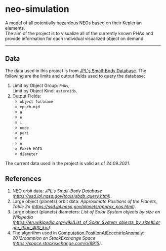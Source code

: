 # neo-simulation

A model of all potentially hazardous NEOs based on their Keplerian elements.  
The aim of the project is to visualize all of the currently known PHAs and 
provide information for each individual visualized object on demand.

---

## Data
The data used in this project is from [JPL's Small-Body Database](https://ssd.jpl.nasa.gov/tools/sbdb_query.html). The following are
the limits and output fields used to query the database:
1. Limit by Object Group: `PHAs`,  
   Limit by Object Kind: `asteroids`.
2. Output Fields:
   -  `object fullname`
   -  `epoch.mjd`
   -  `a`
   -  `e`
   -  `i`
   -  `node`
   -  `peri`
   -  `M`
   -  `n`
   -  `Earth MOID`
   -  `diameter`
    
The current data used in the project is valid as of _24.09.2021_.

## References
1. NEO orbit data: _JPL's Small-Body Database (https://ssd.jpl.nasa.gov/tools/sbdb_query.html)_.
2. Large object (planets) orbit data: _Approximate Positions of the Planets, Table 2a (https://ssd.jpl.nasa.gov/planets/approx_pos.html)_.
3. Large object (planets) diameters: _List of Solar System objects by size on Wikipedia (https://en.wikipedia.org/wiki/List_of_Solar_System_objects_by_size#Larger_than_400_km)_.
4. The algorithm used in [Computation.PositionAtEccentricAnomaly](https://github.com/gzhynko/neo-simulation/blob/master/NEOSimulation/Utils/Computation.cs#L31): _2012rcampion on StackExchange Space (https://space.stackexchange.com/a/8915)_.

